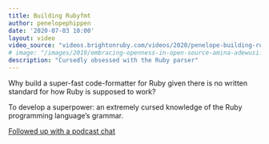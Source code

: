 ```yaml
---
title: Building Rubyfmt
author: penelopephippen
date: '2020-07-03 10:00'
layout: video
video_source: "videos.brightonruby.com/videos/2020/penelope-building-rubyfmt.mp4"
# image: "/images/2019/embracing-openness-in-open-source-amina-adewusi.jpg"
description: "Cursedly obsessed with the Ruby parser"
---
```


Why build a super-fast code-formatter for Ruby given there is no written standard for how Ruby is supposed to work?

To develop a superpower: an extremely cursed knowledge of the Ruby programming language’s grammar.

[Followed up with a podcast chat](https://madeofpeoplepodcast.com/s01e02-penelope-phippen/)